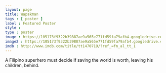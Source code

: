 ```yaml
---
layout: page
title: Wapakman
tags : [ poster ]
label : Featured Poster
style : 
type : poster
image : https://105173f9322b39887ae9a565e771fd59fa79afb4.googledrive.com/host/0B_NdsxRj1DjjcEx0UHA4OF9DNzA/fp3/wapakman.jpg
image2 : https://105173f9322b39887ae9a565e771fd59fa79afb4.googledrive.com/host/0B_NdsxRj1DjjcEx0UHA4OF9DNzA/fp2/wapakman.jpg
imdb : http://www.imdb.com/title/tt1470719/?ref_=fn_al_tt_1
---
```


A Filipino superhero must decide if saving the world is worth, leaving his children, behind.